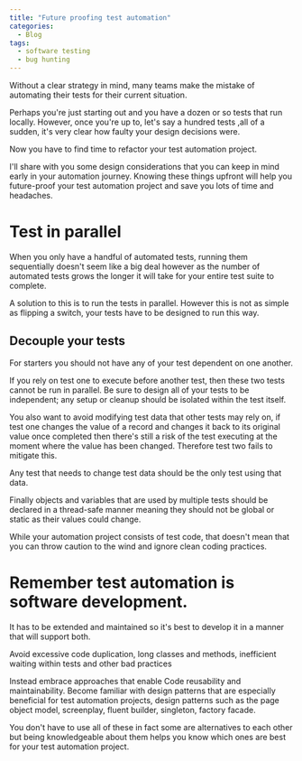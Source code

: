 ```yaml
---
title: "Future proofing test automation"
categories:
  - Blog
tags:
  - software testing
  - bug hunting
---
```


Without a clear strategy in mind, many teams make the mistake of automating their tests for their current situation.

Perhaps you're just starting out and you have a dozen or so tests that run locally. However, once you're up to, let's say a hundred tests ,all of a sudden, it's very clear how faulty your design decisions were.

Now you have to find time to refactor your test automation project.

I'll share with you some design considerations that you can keep in mind early in your automation journey. Knowing these things upfront will help you future-proof your test automation project and save you lots of time and headaches.

<h1>Test in parallel</h1>

When you only have a handful of automated tests, running them sequentially doesn't seem like a big deal however as the number of automated tests grows the longer it will take for your entire test suite to complete.

A solution to this is to run the tests in parallel. However this is not as simple as flipping a switch, your tests have to be designed to run this way.

<h2>Decouple your tests</h2>

For starters you should not have any of your test dependent on one another.

If you rely on test one to execute before another test, then these two tests cannot be run in parallel. Be sure to design all of your tests to be independent; any setup or cleanup should be isolated within the test itself.

You also want to avoid modifying test data that other tests may rely on, if test one changes the value of a record and changes it back to its original value once completed then there's still a risk of the test executing at the moment where the value has been changed. Therefore test two fails to mitigate this.

Any test that needs to change test data should be the only test using that data.

Finally objects and variables that are used by multiple tests should be declared in a thread-safe manner meaning they should not be global or static as their values could change.

While your automation project consists of test code, that doesn't mean that you can throw caution to the wind and ignore clean coding practices. 

<h1>Remember test automation is software development.</h1>

It has to be extended and maintained so it's best to develop it in a manner that will support both. 

Avoid excessive code duplication, long classes and methods, inefficient waiting within tests and other bad practices 

Instead embrace approaches that enable Code reusability and maintainability. Become familiar with design patterns that are especially beneficial for test automation projects, design patterns such as the page object model, screenplay, fluent builder, singleton, factory facade.

You don't have to use all of these in fact some are alternatives to each other but being knowledgeable about them helps you know which ones are best for your test automation project.